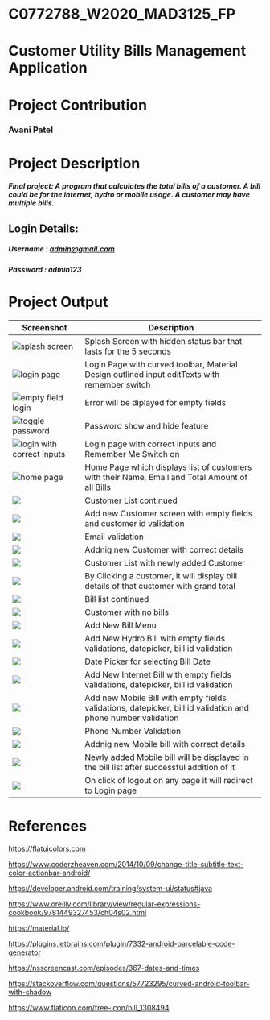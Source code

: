 # C0772788_W2020_MAD3125_FP
# Customer Utility Bills Management Application
# Project Contribution
### Avani Patel
# Project Description
##### Final project: A program that calculates the total bills of a customer. A bill could be for the internet, hydro or mobile usage. A customer may have multiple bills.

## Login Details:
##### Username : admin@gmail.com
##### Password : admin123

# Project Output

| Screenshot | Description |
| --------------- | --------------- | 
| ![splash screen](https://github.com/avanipatel9/C0772788_W2020_MAD3125_FP/blob/master/Screenshots/splash_screen.png) | Splash Screen with hidden status bar that lasts for the 5 seconds|
| ![login page](https://github.com/avanipatel9/C0772788_W2020_MAD3125_FP/blob/master/Screenshots/after_logout.png) | Login Page with curved toolbar, Material Design outlined input editTexts with remember switch|
| ![empty field login](https://github.com/avanipatel9/C0772788_W2020_MAD3125_FP/blob/master/Screenshots/empty_fields_validation.png) | Error will be diplayed for empty fields |
|![toggle password](https://github.com/avanipatel9/C0772788_W2020_MAD3125_FP/blob/master/Screenshots/toggle_password.png)| Password show and hide feature|
|![login with correct inputs](https://github.com/avanipatel9/C0772788_W2020_MAD3125_FP/blob/master/Screenshots/login_with_correct_input.png)|Login page with correct inputs and Remember Me Switch on|
|![home page](https://github.com/avanipatel9/C0772788_W2020_MAD3125_FP/blob/master/Screenshots/Home_page_with_customer_list.png)|Home Page which displays list of customers with their Name, Email and Total Amount of all Bills|
|![](https://github.com/avanipatel9/C0772788_W2020_MAD3125_FP/blob/master/Screenshots/home_page_customer_list.png)| Customer List continued|
|![](https://github.com/avanipatel9/C0772788_W2020_MAD3125_FP/blob/master/Screenshots/customer_id_validation.png)| Add new Customer screen with empty fields and customer id validation|
|![](https://github.com/avanipatel9/C0772788_W2020_MAD3125_FP/blob/master/Screenshots/email_validation.png)|Email validation|
|![](https://github.com/avanipatel9/C0772788_W2020_MAD3125_FP/blob/master/Screenshots/new_customer_correct_inputs.png)|Addnig new Customer with correct details|
|![](https://github.com/avanipatel9/C0772788_W2020_MAD3125_FP/blob/master/Screenshots/newly_added_customer_list.png)|Customer List with newly added Customer|
|![](https://github.com/avanipatel9/C0772788_W2020_MAD3125_FP/blob/master/Screenshots/Bill_details.png)|By Clicking a customer, it will display bill details of that customer with grand total |
|![](https://github.com/avanipatel9/C0772788_W2020_MAD3125_FP/blob/master/Screenshots/Bill_details_1.png)|Bill list continued|
|![](https://github.com/avanipatel9/C0772788_W2020_MAD3125_FP/blob/master/Screenshots/customer_with_no_bills.png)|Customer with no bills|
|![](https://github.com/avanipatel9/C0772788_W2020_MAD3125_FP/blob/master/Screenshots/Add_Bill_menu.png)|Add New Bill Menu|
|![](https://github.com/avanipatel9/C0772788_W2020_MAD3125_FP/blob/master/Screenshots/adding_hydro_bill.png)|Add New Hydro Bill with empty fields validations, datepicker, bill id validation|
|![](https://github.com/avanipatel9/C0772788_W2020_MAD3125_FP/blob/master/Screenshots/datePicker.png)|Date Picker for selecting Bill Date|
|![](https://github.com/avanipatel9/C0772788_W2020_MAD3125_FP/blob/master/Screenshots/Add_new_internet_bill.png)|Add New Internet Bill with empty fields validations, datepicker, bill id validation|
|![](https://github.com/avanipatel9/C0772788_W2020_MAD3125_FP/blob/master/Screenshots/Add_new_mobile_bill.png)|Add new Mobile Bill with empty fields validations, datepicker, bill id validation and phone number validation|
|![](https://github.com/avanipatel9/C0772788_W2020_MAD3125_FP/blob/master/Screenshots/phone_validation.png)|Phone Number Validation|
|![](https://github.com/avanipatel9/C0772788_W2020_MAD3125_FP/blob/master/Screenshots/adding_mobile_bill_correct_inputs.png)|Addnig new Mobile bill with correct details |
|![](https://github.com/avanipatel9/C0772788_W2020_MAD3125_FP/blob/master/Screenshots/newly_added_mobile_bill.png)|Newly added Mobile bill will be displayed in the bill list after successful addition of it |
|![](https://github.com/avanipatel9/C0772788_W2020_MAD3125_FP/blob/master/Screenshots/after_logout.png)|On click of logout on any page it will redirect to Login page|

# References

https://flatuicolors.com

https://www.coderzheaven.com/2014/10/09/change-title-subtitle-text-color-actionbar-android/

https://developer.android.com/training/system-ui/status#java

https://www.oreilly.com/library/view/regular-expressions-cookbook/9781449327453/ch04s02.html

https://material.io/

https://plugins.jetbrains.com/plugin/7332-android-parcelable-code-generator

https://nsscreencast.com/episodes/367-dates-and-times

https://stackoverflow.com/questions/57723295/curved-android-toolbar-with-shadow

https://www.flaticon.com/free-icon/bill_1308494
